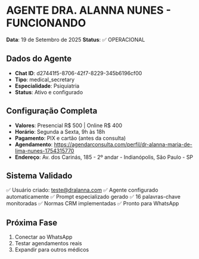 # AGENTE DRA. ALANNA NUNES - FUNCIONANDO

**Data**: 19 de Setembro de 2025
**Status**: ✅ OPERACIONAL

## Dados do Agente
- **Chat ID**: d27441f5-8706-42f7-8229-345b6196cf00
- **Tipo**: medical_secretary
- **Especialidade**: Psiquiatria
- **Status**: Ativo e configurado

## Configuração Completa
- **Valores**: Presencial R$ 500 | Online R$ 400
- **Horário**: Segunda a Sexta, 9h às 18h
- **Pagamento**: PIX e cartão (antes da consulta)  
- **Agendamento**: https://agendarconsulta.com/perfil/dr-alanna-maria-de-lima-nunes-1754315770
- **Endereço**: Av. dos Carinás, 185 - 2º andar - Indianópolis, São Paulo - SP

## Sistema Validado
✅ Usuário criado: teste@dralanna.com
✅ Agente configurado automaticamente
✅ Prompt especializado gerado
✅ 16 palavras-chave monitoradas
✅ Normas CRM implementadas
✅ Pronto para WhatsApp

## Próxima Fase
1. Conectar ao WhatsApp
2. Testar agendamentos reais
3. Expandir para outros médicos
